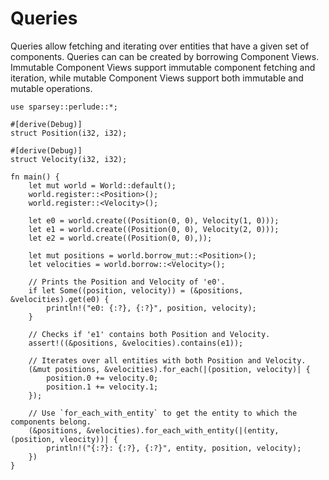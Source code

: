 # Queries

Queries allow fetching and iterating over entities that have a given set of components. Queries can
can be created by borrowing Component Views. Immutable Component Views support immutable component
fetching and iteration, while mutable Component Views support both immutable and mutable operations.

```rust, ignore
use sparsey::perlude::*;

#[derive(Debug)]
struct Position(i32, i32);

#[derive(Debug)]
struct Velocity(i32, i32);

fn main() {
    let mut world = World::default();
    world.register::<Position>();
    world.register::<Velocity>();

    let e0 = world.create((Position(0, 0), Velocity(1, 0)));
    let e1 = world.create((Position(0, 0), Velocity(2, 0)));
    let e2 = world.create((Position(0, 0),));

    let mut positions = world.borrow_mut::<Position>();
    let velocities = world.borrow::<Velocity>();

    // Prints the Position and Velocity of 'e0'.
    if let Some((position, velocity)) = (&positions, &velocities).get(e0) {
        println!("e0: {:?}, {:?}", position, velocity);
    }

    // Checks if 'e1' contains both Position and Velocity.
    assert!((&positions, &velocities).contains(e1));

    // Iterates over all entities with both Position and Velocity.
    (&mut positions, &velocities).for_each(|(position, velocity)| {
        position.0 += velocity.0;
        position.1 += velocity.1;
    });

    // Use `for_each_with_entity` to get the entity to which the components belong.
    (&positions, &velocities).for_each_with_entity(|(entity, (position, vleocity))| {
        println!("{:?}: {:?}, {:?}", entity, position, velocity);
    })
}
```
